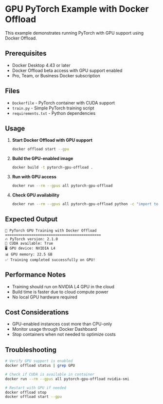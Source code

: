 # GPU PyTorch Example with Docker Offload

This example demonstrates running PyTorch with GPU support using Docker Offload.

## Prerequisites

- Docker Desktop 4.43 or later
- Docker Offload beta access with GPU support enabled
- Pro, Team, or Business Docker subscription

## Files

- `Dockerfile` - PyTorch container with CUDA support
- `train.py` - Simple PyTorch training script
- `requirements.txt` - Python dependencies

## Usage

1. **Start Docker Offload with GPU support**
   ```bash
   docker offload start --gpu
   ```

2. **Build the GPU-enabled image**
   ```bash
   docker build -t pytorch-gpu-offload .
   ```

3. **Run with GPU access**
   ```bash
   docker run --rm --gpus all pytorch-gpu-offload
   ```

4. **Check GPU availability**
   ```bash
   docker run --rm --gpus all pytorch-gpu-offload python -c "import torch; print(f'CUDA available: {torch.cuda.is_available()}'); print(f'GPU count: {torch.cuda.device_count()}')"
   ```

## Expected Output

```
🚀 PyTorch GPU Training with Docker Offload
============================================
🔥 PyTorch version: 2.1.0
🎯 CUDA available: True
🖥️ GPU device: NVIDIA L4
📊 GPU memory: 22.5 GB
✅ Training completed successfully on GPU!
```

## Performance Notes

- Training should run on NVIDIA L4 GPU in the cloud
- Build time is faster due to cloud compute power
- No local GPU hardware required

## Cost Considerations

- GPU-enabled instances cost more than CPU-only
- Monitor usage through Docker Dashboard
- Stop containers when not needed to optimize costs

## Troubleshooting

```bash
# Verify GPU support is enabled
docker offload status | grep GPU

# Check if CUDA is available in container
docker run --rm --gpus all pytorch-gpu-offload nvidia-smi

# Restart with GPU if needed
docker offload stop
docker offload start --gpu
```
